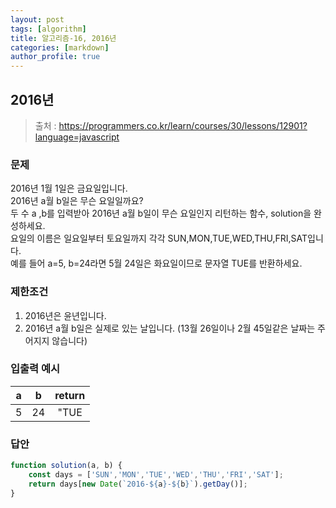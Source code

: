 ```yaml
---
layout: post
tags: [algorithm]
title: 알고리즘-16, 2016년
categories: [markdown]
author_profile: true
---
```


## 2016년
> 출처 : <https://programmers.co.kr/learn/courses/30/lessons/12901?language=javascript>

### 문제  
2016년 1월 1일은 금요일입니다.  
2016년 a월 b일은 무슨 요일일까요?  
두 수 a ,b를 입력받아 2016년 a월 b일이 무슨 요일인지 리턴하는 함수, solution을 완성하세요.  
요일의 이름은 일요일부터 토요일까지 각각 SUN,MON,TUE,WED,THU,FRI,SAT입니다.  
예를 들어 a=5, b=24라면 5월 24일은 화요일이므로 문자열 TUE를 반환하세요.

### 제한조건
1. 2016년은 윤년입니다.  
2. 2016년 a월 b일은 실제로 있는 날입니다. (13월 26일이나 2월 45일같은 날짜는 주어지지 않습니다)

### 입출력 예시 
| a | b | return |
| :--: | :--: | :--: |
| 5 | 24 | "TUE |

### 답안  
``` javascript
function solution(a, b) {
    const days = ['SUN','MON','TUE','WED','THU','FRI','SAT'];
    return days[new Date(`2016-${a}-${b}`).getDay()];
}
```
